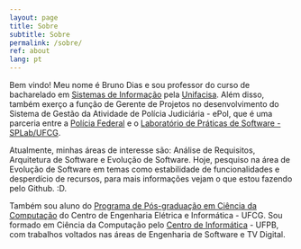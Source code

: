 ```yaml
---
layout: page
title: Sobre
subtitle: Sobre
permalink: /sobre/
ref: about
lang: pt
---
```


Bem vindo! Meu nome é Bruno Dias e sou professor do curso de bacharelado em [Sistemas de Informação](http://www.cesed.br/portal/?page_id=21423) pela [Unifacisa](http://www.cesed.br/portal/). Além disso, também exerço a função de Gerente de Projetos no desenvolvimento do Sistema de Gestão da Atividade de Polícia Judiciária - ePol, que é uma parceria entre a [Polícia Federal](http://www.pf.gov.br/) e o [Laboratório de Práticas de Software - SPLab/UFCG](http://splab.computacao.ufcg.edu.br/).

Atualmente, minhas áreas de interesse são: Análise de Requisitos, Arquitetura de Software e Evolução de Software. Hoje, pesquiso na área de Evolução de Software em temas como estabilidade de funcionalidades e desperdício de recursos, para mais informações vejam o que estou fazendo pelo Github. :D.

Também sou aluno do [Programa de Pós-graduação em Ciência da Computação](http://www.computacao.ufcg.edu.br/pos-graduacao) do Centro de Engenharia Elétrica e Informática - UFCG. Sou formado em Ciência da Computação pelo [Centro de Informática](http://ci.ufpb.br/) - UFPB, com trabalhos voltados nas áreas de Engenharia de Software e TV Digital.
